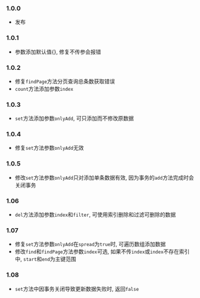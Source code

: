 ### 1.0.0

* 发布

### 1.0.1

* 参数添加默认值{}, 修复不传参会报错

### 1.0.2

* 修复`findPage`方法分页查询总条数获取错误
* `count`方法添加参数`index`

### 1.0.3

* `set`方法添加参数`onlyAdd`, 可只添加而不修改原数据

### 1.0.4

* 修复`set`方法参数`onlyAdd`无效

### 1.0.5

* 修改`set`方法参数`onlyAdd`只对添加单条数据有效, 因为事务的`add`方法完成时会关闭事务

### 1.06

* `del`方法添加参数`index`和`filter`, 可使用索引删除和过滤可删除的数据

### 1.07

* 修复`set`方法参数`onlyAdd`在`spread`为`true`时, 可遍历数组添加数据
* 修改`find`和`findPage`方法参数`index`可选, 如果不传`index`或`index`不存在索引中, `start`和`end`为主键范围

### 1.08

* `set`方法中因事务关闭导致更新数据失败时, 返回`false`
